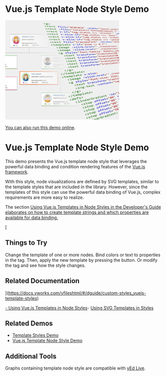 # Vue.js Template Node Style Demo

<img src="../../resources/image/vuejstemplatenodestyle.png" alt="demo-thumbnail" height="320"/>

[You can also run this demo online](https://live.yworks.com/demos/style/vuejstemplatenodestyle/index.html).

# Vue.js Template Node Style Demo

This demo presents the Vue.js template node style that leverages the powerful data binding and condition rendering features of the [Vue.js framework](https://vuejs.org/v2/guide/index.html).

With this style, node visualizations are defined by SVG templates, similar to the template styles that are included in the library. However, since the templates of this style can use the powerful data binding of Vue.js, complex requirements are more easy to realize.

The section [Using Vue.js Templates in Node Styles in the Developer's Guide elaborates on how to create template strings and which properties are available for data binding.](https://docs.yworks.com/yfileshtml/#/dguide/custom-styles_vuejs-template-styles)

[

## Things to Try

Change the template of one or more nodes. Bind colors or text to properties in the tag. Then, apply the new template by pressing the button. Or modify the tag and see how the style changes.

## Related Documentation

](https://docs.yworks.com/yfileshtml/#/dguide/custom-styles_vuejs-template-styles)

[- Using Vue.js Templates in Node Styles](https://docs.yworks.com/yfileshtml/#/dguide/custom-styles_vuejs-template-styles)- [Using SVG Templates in Styles](https://docs.yworks.com/yfileshtml/#/dguide/custom-styles_vuejs-template-styles)

## Related Demos

- [Template Styles Demo](../../style/templatestyles/index.html)
- [Vue.js Template Node Style Demo](../../style/vuejstemplatenodestyle/index.html)

## Additional Tools

Graphs containing template node style are compatible with [yEd Live](https://www.yworks.com/yed-live/).
